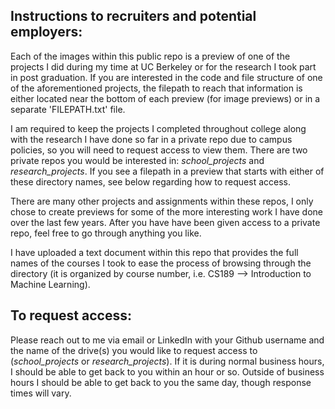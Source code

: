 ## **Instructions to recruiters and potential employers:**

Each of the images within this public repo is a preview of one of the projects I did during my time at UC Berkeley or for the research I took part in post graduation. If you are interested in the code and file structure of one of the aforementioned projects, the filepath to reach that information is either located near the bottom of each preview (for image previews) or in a separate 'FILEPATH.txt' file. 

I am required to keep the projects I completed throughout college along with the research I have done so far in a private repo due to campus policies, so you will need to request access to view them. There are two private repos you would be interested in: *school_projects* and *research_projects*. If you see a filepath in a preview that starts with either of these directory names, see below regarding how to request access.

There are many other projects and assignments within these repos, I only chose to create previews for some of the more interesting work I have done over the last few years. After you have have been given access to a private repo, feel free to go through anything you like.

I have uploaded a text document within this repo that provides the full names of the courses I took to ease the process of browsing through the directory (it is organized by course number, i.e. CS189 --> Introduction to Machine Learning).

## **To request access:**

Please reach out to me via email or LinkedIn with your Github username and the name of the drive(s) you would like to request access to (*school_projects* or *research_projects*). If it is during normal business hours, I should be able to get back to you within an hour or so. Outside of business hours I should be able to get back to you the same day, though response times will vary.
